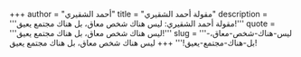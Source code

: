 +++
author = "أحمد الشقيري"
title = "مقولة أحمد الشقيري"
description = '''مقولة أحمد الشقيري: ليس هناك شخص معاق، بل هناك مجتمع يعيق!'''
quote = '''ليس هناك شخص معاق، بل هناك مجتمع يعيق!'''
slug = '''ليس-هناك-شخص-معاق،-بل-هناك-مجتمع-يعيق!'''
+++
ليس هناك شخص معاق، بل هناك مجتمع يعيق!
